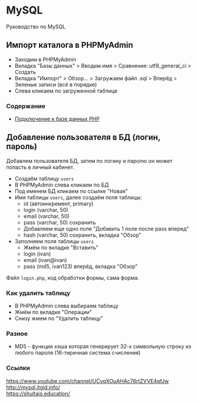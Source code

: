 # MySQL
Руководство по MySQL

## Импорт каталога в PHPMyAdmin
* Заходим в PHPMyAdmin
* Вкладка "Базы данных" > Вводим имя > Сравнение: utf8_general_ci > Создать
* Вкладка "Импорт" > Обзор... > Загружаем файл .sql > Вперёд > Зеленые записи (всё в порядке)
* Слева кликаем по загруженной таблице

### Содержание
* [Подключение к базе данных PHP](https://damir-art.github.io/mysql/mysqli_connect/)

## Добавление пользователя в БД (логин, пароль)
Добавлем пользователя БД, затем по логину и паролю он может попасть в личный кабинет.
* Создаём таблицу `users`
* В PHPMyAdmin слева кликаем по БД
* Под именем БД кликаем по ссылке "Новая"
* Имя таблицы `users`, далее создаём поля таблицы:
    * id (автоинкремент, primary)
    * login (varchar, 50)
    * email (varchar, 50)
    * pass (varchar, 50) сохранить
    * Добавляем еще одно поле "Добавить 1 поле после pass вперед"
    * hash (varchar, 50) сохранить, вкладка "Обзор"
* Заполняем поля таблицы `users`
    * Жмём по вкладке "Вставить"
    * login (ivan)
    * email (ivan@ivan)
    * pass (md5, ivan123) вперёд, вкладка "Обзор"

Файл `login.php`, код обработки формы, сама форма.

### Как удалить таблицу
* В PHPMyAdmin слева выбираем таблицу
* Жмём по вкладке "Операции"
* Снизу жмем по "Удалить таблицу"

### Разное
* MD5 - функция хэша которая генерирует 32-х символьную строку из любого пароля (16-тиричная система счисления)

### Ссылки
https://www.youtube.com/channel/UCvqXOuAHAc76rtZVVE4qfJw<br />
http://mysql.itgid.info/<br />
https://shultais.education/<br />
